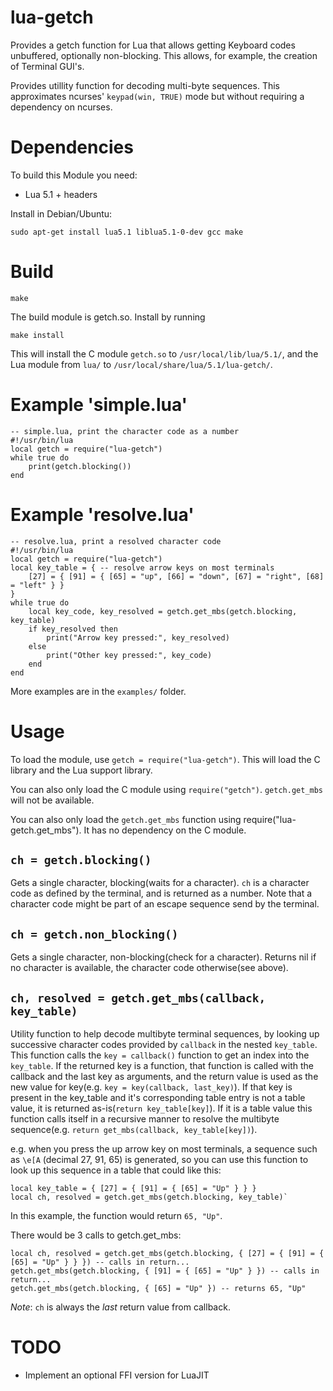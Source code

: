 # lua-getch

Provides a getch function for Lua that allows getting Keyboard codes unbuffered, optionally non-blocking.
This allows, for example, the creation of Terminal GUI's.

Provides utillity function for decoding multi-byte sequences.
This approximates ncurses' `keypad(win, TRUE)` mode but without requiring a dependency on ncurses.



# Dependencies

To build this Module you need:

 * Lua 5.1 + headers

Install in Debian/Ubuntu:

    sudo apt-get install lua5.1 liblua5.1-0-dev gcc make



# Build

    make

The build module is getch.so. Install by running

	make install

This will install the C module `getch.so` to `/usr/local/lib/lua/5.1/`, and
the Lua module from `lua/` to `/usr/local/share/lua/5.1/lua-getch/`.


# Example 'simple.lua'

	-- simple.lua, print the character code as a number
    #!/usr/bin/lua
	local getch = require("lua-getch")
	while true do
		print(getch.blocking())
	end



# Example 'resolve.lua'

	-- resolve.lua, print a resolved character code
	#!/usr/bin/lua
	local getch = require("lua-getch")
	local key_table = { -- resolve arrow keys on most terminals
		[27] = { [91] = { [65] = "up", [66] = "down", [67] = "right", [68] = "left" } }
	}
	while true do
		local key_code, key_resolved = getch.get_mbs(getch.blocking, key_table)
		if key_resolved then
			print("Arrow key pressed:", key_resolved)
		else
			print("Other key pressed:", key_code)
		end
	end

More examples are in the `examples/` folder.



# Usage

To load the module, use `getch = require("lua-getch")`. This will load the C library and the Lua support library.

You can also only load the C module using `require("getch")`. `getch.get_mbs` will not be available.

You can also only load the `getch.get_mbs` function using require("lua-getch.get_mbs"). It has no dependency on the C module.



## `ch = getch.blocking()`

Gets a single character, blocking(waits for a character). `ch` is a character code as defined by the terminal,
and is returned as a number.
Note that a character code might be part of an escape sequence send by the terminal.



## `ch = getch.non_blocking()`

Gets a single character, non-blocking(check for a character).
Returns nil if no character is available, the character code otherwise(see above).



## `ch, resolved = getch.get_mbs(callback, key_table)`

Utility function to help decode multibyte terminal sequences, by looking up
successive character codes provided by `callback` in the nested `key_table`.
This function calls the `key = callback()` function to get an index into the `key_table`.
If the returned key is a function, that function is called with the callback and the last key as arguments,
and the return value is used as the new value for key(e.g. `key = key(callback, last_key)`).
If that key is present in the key_table and it's corresponding table entry is not a table value,
it is returned as-is(`return key_table[key]`). If it is a table value this function calls itself in a
recursive manner to resolve the multibyte sequence(e.g. `return get_mbs(callback, key_table[key])`).

e.g. when you press the up arrow key on most terminals, a sequence such as `\e[A` (decimal 27, 91, 65)
is generated, so you can use this function to look up this sequence in a table that could like this:

```
local key_table = { [27] = { [91] = { [65] = "Up" } } }
local ch, resolved = getch.get_mbs(getch.blocking, key_table)`
```

In this example, the function would return `65, "Up"`.

There would be 3 calls to getch.get_mbs:
```
local ch, resolved = getch.get_mbs(getch.blocking, { [27] = { [91] = { [65] = "Up" } } }) -- calls in return...
getch.get_mbs(getch.blocking, { [91] = { [65] = "Up" } }) -- calls in return...
getch.get_mbs(getch.blocking, { [65] = "Up" }) -- returns 65, "Up"
```

*Note*: `ch` is always the *last* return value from callback.



# TODO

 * Implement an optional FFI version for LuaJIT
